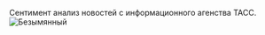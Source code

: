 Сентимент анализ новостей с информационного агенства ТАСС.
![Безымянный](https://user-images.githubusercontent.com/32897932/157060837-2d77f4ae-50f3-49b9-a929-baaa209f9280.jpg)
